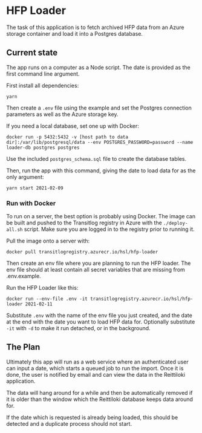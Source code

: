 # HFP Loader

The task of this application is to fetch archived HFP data from an Azure storage container and load it into a Postgres database.

## Current state

The app runs on a computer as a Node script. The date is provided as the first command line argument.

First install all dependencies:

```
yarn
```

Then create a `.env` file using the example and set the Postgres connection parameters as well as the Azure storage key.

If you need a local database, set one up with Docker:

```
docker run -p 5432:5432 -v [host path to data dir]:/var/lib/postgresql/data --env POSTGRES_PASSWORD=password --name loader-db postgres postgres
```

Use the included `postgres_schema.sql` file to create the database tables.

Then, run the app with this command, giving the date to load data for as the only argument:

```
yarn start 2021-02-09
```

### Run with Docker

To run on a server, the best option is probably using Docker. The image can be built and pushed to the Transitlog registry in Azure with the `./deploy-all.sh` script. Make sure you are logged in to the registry prior to running it.

Pull the image onto a server with:

```
docker pull transitlogregistry.azurecr.io/hsl/hfp-loader
```

Then create an env file where you are planning to run the HFP loader. The env file should at least contain all secret variables that are missing from .env.example.

Run the HFP Loader like this:

```
docker run --env-file .env -it transitlogregistry.azurecr.io/hsl/hfp-loader 2021-02-11
```

Substitute `.env` with the name of the env file you just created, and the date at the end with the date you want to load HFP data for. Optionally substitute `-it` with `-d` to make it run detached, or in the background.

## The Plan

Ultimately this app will run as a web service where an authenticated user can input a date, which starts a queued job to run the import. Once it is done, the user is notified by email and can view the data in the Reittiloki application.

The data will hang around for a while and then be automatically removed if it is older than the window which the Reittiloki database keeps data around for.

If the date which is requested is already being loaded, this should be detected and a duplicate process should not start.

